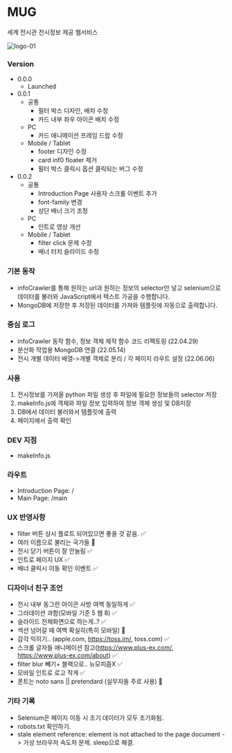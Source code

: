 # MUG

세계 전시관 전시정보 제공 웹서비스

![logo-01](https://user-images.githubusercontent.com/70316567/196025933-4aaed90a-fe6e-4076-a01a-5045b4a61290.png)

### Version

- 0.0.0
  - Launched
- 0.0.1
  - 공통
    - 필터 박스 디자인, 배치 수정
    - 카드 내부 좌우 아이콘 배치 수정
  - PC
    - 카드 애니메이션 프레임 드랍 수정
  - Mobile / Tablet
    - footer 디자인 수정
    - card inf0 floater 제거
    - 필터 박스 클릭시 옵션 클릭되는 버그 수정
- 0.0.2
  - 공통
    - Introduction Page 사용자 스크롤 이벤트 추가
    - font-family 변경
    - 상단 배너 크기 조정
  - PC
    - 인트로 영상 개선
  - Mobile / Tablet
    - filter click 문제 수정
    - 배너 터치 슬라이드 수정

### 기본 동작

- infoCrawler를 통해 원하는 url과 원하는 정보의 selector만 넣고 selenium으로 데이터를 불러와 JavaScript에서 텍스트 가공을 수행합니다.
- MongoDB에 저장한 후 저장된 데이터를 가져와 템플릿에 자동으로 출력합니다.

### 중심 로그

- infoCrawler 동작 함수, 정보 객체 제작 함수 코드 리팩토링 (22.04.29)
- 분산화 작업용 MongoDB 연결 (22.05.14)
- 전시 개별 데이터 배열->개별 객체로 분리 / 각 페이지 라우트 설정 (22.06.06)

### 사용

1. 전시정보를 가져올 python 파일 생성 후 파일에 필요한 정보들의 selector 저장
2. makeInfo.js에 객체와 파일 정보 입력하여 정보 객체 생성 및 DB저장
3. DB에서 데이터 불러와서 템플릿에 출력
4. 페이지에서 출력 확인

### DEV 지점

- makeInfo.js

### 라우트

- Introduction Page: /
- Main Page: /main

### UX 반영사항

- filter 버튼 상시 플로트 되어있으면 좋을 것 같음. ✅
- 여러 이름으로 불리는 국가들 🔺
- 전시 닫기 버튼이 잘 안눌림 ✅
- 인트로 페이지 UX ✅
- 배너 클릭시 이동 확인 이벤트 ✅

### 디자이너 친구 조언

- 전시 내부 동그란 아이콘 사방 여백 동일하게 ✅
- 그라데이션 과함(모바일 기준 5 웹 8) ✅
- 슬라이드 전체화면으로 하는게..? ✅
- 섹션 넘어갈 때 여백 확실히(특히 모바일) 🔺
- 감각 익히기.. (apple.com, https://toss.im/, toss.com) ✅
- 스크롤 글자들 애니메이션 참고(https://www.plus-ex.com/, https://www.plus-ex.com/about) ✅
- filter blur 빼기+ 블랙으로.. 뉴모피즘X ✅
- 모바일 인트로 로고 작게 ✅
- 폰트는 noto sans || pretendard (실무자들 주로 사용) 🔺

### 기타 기록

- Selenium은 페이지 이동 시 초기 데이터가 모두 초기화됨.
- robots.txt 확인하기.
- stale element reference: element is not attached to the page document -> 가상 브라우저 속도차 문제. sleep으로 해결.
